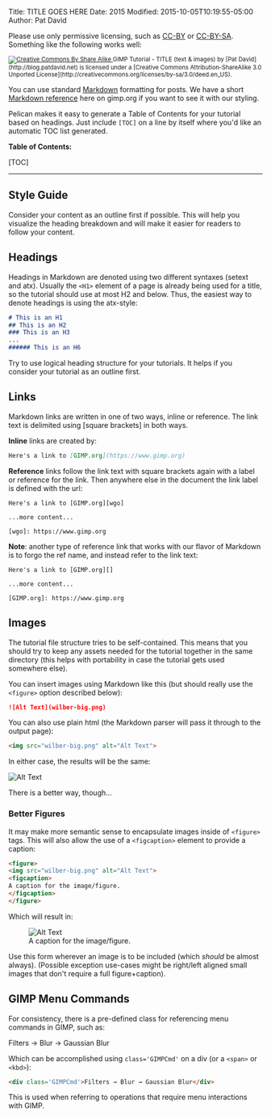 Title: TITLE GOES HERE
Date: 2015
Modified: 2015-10-05T10:19:55-05:00
Author: Pat David


Please use only permissive licensing, such as [CC-BY](http://creativecommons.org/licenses/by/4.0/) or [CC-BY-SA](http://creativecommons.org/licenses/by-sa/4.0/).
Something like the following works well:

<small>
<a href='http://creativecommons.org/licenses/by-sa/3.0/deed.en_US'>
<img class='cc-badge' src='https://i.creativecommons.org/l/by-sa/3.0/80x15.png' alt='Creative Commons By Share Alike'/>
</a>
<span xmlns:dct="http://purl.org/dc/terms/">GIMP Tutorial - TITLE (text & images)</span> by [Pat David](http://blog.patdavid.net) is licensed under a [Creative Commons Attribution-ShareAlike 3.0 Unported License](http://creativecommons.org/licenses/by-sa/3.0/deed.en_US).
</small>


You can use standard [Markdown][] formatting for posts.
We have a short [Markdown reference][] here on gimp.org if you want to see it with our styling.

[Markdown]: https://daringfireball.net/projects/markdown/syntax
[Markdown reference]: /about/meta/markdown.html

Pelican makes it easy to generate a Table of Contents for your tutorial based on headings.
Just include `[TOC]` on a line by itself where you'd like an automatic TOC list generated.

**Table of Contents:**

[TOC]

---


## Style Guide
Consider your content as an outline first if possible.  This will help you visualize the heading breakdown and will make it easier for readers to follow your content.


## Headings
Headings in Markdown are denoted using two different syntaxes (setext and atx).
Usually the `<H1>` element of a page is already being used for a title, so the tutorial should use at most H2 and below.
Thus, the easiest way to denote headings is using the atx-style:

```markdown
# This is an H1
## This is an H2
### This is an H3
...
###### This is an H6
```

Try to use logical heading structure for your tutorials.
It helps if you consider your tutorial as an outline first.


## Links
Markdown links are written in one of two ways, inline or reference.
The link text is delimited using [square brackets] in both ways.

**Inline** links are created by:

```markdown
Here's a link to [GIMP.org](https://www.gimp.org)
```

**Reference** links follow the link text with square brackets again with a label or reference for the link.  Then anywhere else in the document the link label is defined with the url:


```
Here's a link to [GIMP.org][wgo]

...more content...

[wgo]: https://www.gimp.org
```

**Note**: another type of reference link that works with our flavor of Markdown is to forgo the ref name, and instead refer to the link text:

```
Here's a link to [GIMP.org][]

...more content...

[GIMP.org]: https://www.gimp.org
```


## Images
The tutorial file structure tries to be self-contained.  This means that you should try to keep any assets needed for the tutorial together in the same directory (this helps with portability in case the tutorial gets used somewhere else).

You can insert images using Markdown like this (but should really use the `<figure>` option
described below):

```markdown
![Alt Text](wilber-big.png)
```

You can also use plain html (the Markdown parser will pass it through to the output page):

```html
<img src="wilber-big.png" alt="Alt Text">
```

In either case, the results will be the same:

![Alt Text]({filename}wilber-big.png)

There is a better way, though...


### Better Figures
It may make more semantic sense to encapsulate images inside of `<figure>` tags.
This will also allow the use of a `<figcaption>` element to provide a caption:

```html
<figure>
<img src="wilber-big.png" alt="Alt Text">
<figcaption>
A caption for the image/figure.
</figcaption>
</figure>
```

Which will result in:

<figure>
<img src="{filename}wilber-big.png" alt="Alt Text">
<figcaption>
A caption for the image/figure.
</figcaption>
</figure>

Use this form wherever an image is to be included (which _should_ be almost always).
(Possible exception use-cases might be right/left aligned small images that don't require a full figure+caption).


## GIMP Menu Commands
For consistency, there is a pre-defined class for referencing menu commands in GIMP, such as:

<div class='GIMPCmd'>Filters → Blur → Gaussian Blur</div>

Which can be accomplished using `class='GIMPCmd'` on a div (or a `<span>` or `<kbd>`):

```html
<div class='GIMPCmd'>Filters → Blur → Gaussian Blur</div>
```

This is used when referring to operations that require menu interactions with GIMP.
